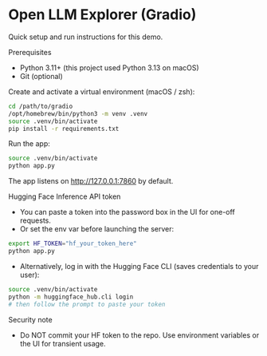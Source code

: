 # Open LLM Explorer (Gradio)

Quick setup and run instructions for this demo.

Prerequisites
- Python 3.11+ (this project used Python 3.13 on macOS)
- Git (optional)

Create and activate a virtual environment (macOS / zsh):

```bash
cd /path/to/gradio
/opt/homebrew/bin/python3 -m venv .venv
source .venv/bin/activate
pip install -r requirements.txt
```

Run the app:

```bash
source .venv/bin/activate
python app.py
```

The app listens on http://127.0.0.1:7860 by default.

Hugging Face Inference API token
- You can paste a token into the password box in the UI for one-off requests.
- Or set the env var before launching the server:

```bash
export HF_TOKEN="hf_your_token_here"
python app.py
```

- Alternatively, log in with the Hugging Face CLI (saves credentials to your user):

```bash
source .venv/bin/activate
python -m huggingface_hub.cli login
# then follow the prompt to paste your token
```

Security note
- Do NOT commit your HF token to the repo. Use environment variables or the UI for transient usage.
